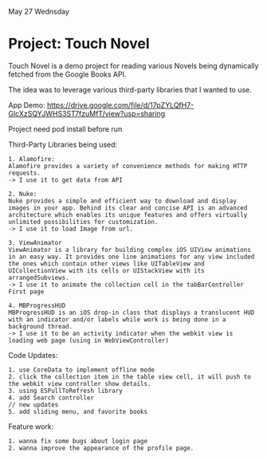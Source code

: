 May 27 Wednsday
# Project: Touch Novel

Touch Novel is a demo project for reading various Novels being dynamically fetched from the Google Books API.

The idea was to leverage various third-party libraries that I wanted to use.

App Demo: https://drive.google.com/file/d/17pZYLQfH7-GlcXzSQYJWHS3ST7fzuMfT/view?usp=sharing

Project need pod install before run

Third-Party Libraries being used:

    1. Alamofire: 
    Alamofire provides a variety of convenience methods for making HTTP requests.  
    -> I use it to get data from API

    2. Nuke:
    Nuke provides a simple and efficient way to download and display images in your app. Behind its clear and concise API is an advanced architecture which enables its unique features and offers virtually unlimited possibilities for customization.  
    -> I use it to load Image from url.

    3. ViewAnimator
    ViewAnimator is a library for building complex iOS UIView animations in an easy way. It provides one line animations for any view included the ones which contain other views like UITableView and UICollectionView with its cells or UIStackView with its arrangedSubviews.
    -> I use it to animate the collection cell in the tabBarController First page

    4. MBProgressHUD
    MBProgressHUD is an iOS drop-in class that displays a translucent HUD with an indicator and/or labels while work is being done in a background thread.
    -> I use it to be an activity indicator when the webkit view is loading web page (using in WebViewController)

Code Updates: 

    1. use CoreData to implement offline mode
    2. click the collection item in the table view cell, it will push to the webkit view controller show details.
    3. using ESPullToRefresh library
    4. add Search controller
    // new updates
    5. add sliding menu, and favorite books

Feature work:

    1. wanna fix some bugs about login page
    2. wanna improve the appearance of the profile page. 


